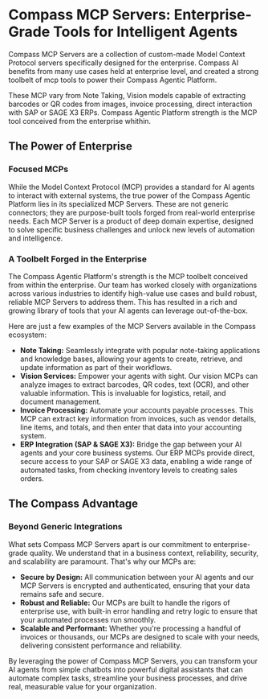 # Compass MCP Servers: Enterprise-Grade Tools for Intelligent Agents

Compass MCP Servers are a collection of custom-made Model Context Protocol servers specifically designed for the enterprise. Compass AI benefits from many use cases held at enterprise level, and created a strong toolbelt of mcp tools to power their Compass Agentic Platform.

These MCP vary from Note Taking, Vision models capable of extracting barcodes or QR codes from images, invoice processing, direct interaction with SAP or SAGE X3 ERPs. Compass Agentic Platform strength is the MCP tool conceived from the enterprise whithin.

## The Power of Enterprise
### Focused MCPs

While the Model Context Protocol (MCP) provides a standard for AI agents to interact with external systems, the true power of the Compass Agentic Platform lies in its specialized MCP Servers. These are not generic connectors; they are purpose-built tools forged from real-world enterprise needs. Each MCP Server is a product of deep domain expertise, designed to solve specific business challenges and unlock new levels of automation and intelligence.

### A Toolbelt Forged in the Enterprise

The Compass Agentic Platform's strength is the MCP toolbelt conceived from within the enterprise. Our team has worked closely with organizations across various industries to identify high-value use cases and build robust, reliable MCP Servers to address them. This has resulted in a rich and growing library of tools that your AI agents can leverage out-of-the-box.

Here are just a few examples of the MCP Servers available in the Compass ecosystem:

*   **Note Taking:** Seamlessly integrate with popular note-taking applications and knowledge bases, allowing your agents to create, retrieve, and update information as part of their workflows.
*   **Vision Services:** Empower your agents with sight. Our vision MCPs can analyze images to extract barcodes, QR codes, text (OCR), and other valuable information. This is invaluable for logistics, retail, and document management.
*   **Invoice Processing:** Automate your accounts payable processes. This MCP can extract key information from invoices, such as vendor details, line items, and totals, and then enter that data into your accounting system.
*   **ERP Integration (SAP & SAGE X3):** Bridge the gap between your AI agents and your core business systems. Our ERP MCPs provide direct, secure access to your SAP or SAGE X3 data, enabling a wide range of automated tasks, from checking inventory levels to creating sales orders.

## The Compass Advantage
### Beyond Generic Integrations

What sets Compass MCP Servers apart is our commitment to enterprise-grade quality. We understand that in a business context, reliability, security, and scalability are paramount. That's why our MCPs are:

*   **Secure by Design:** All communication between your AI agents and our MCP Servers is encrypted and authenticated, ensuring that your data remains safe and secure.
*   **Robust and Reliable:** Our MCPs are built to handle the rigors of enterprise use, with built-in error handling and retry logic to ensure that your automated processes run smoothly.
*   **Scalable and Performant:** Whether you're processing a handful of invoices or thousands, our MCPs are designed to scale with your needs, delivering consistent performance and reliability.

By leveraging the power of Compass MCP Servers, you can transform your AI agents from simple chatbots into powerful digital assistants that can automate complex tasks, streamline your business processes, and drive real, measurable value for your organization.
